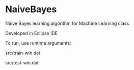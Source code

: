 # NaiveBayes


Naive Bayes learning algorithm for Machine Learning class

Developed in Eclipse IDE


To run, use runtime arguments:

src/train-win.dat

src/test-win.dat